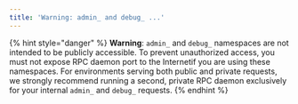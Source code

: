 ```yaml
---
title: 'Warning: admin_ and debug_ ...'
---
```


{% hint style="danger" %}
**Warning**: `admin_` and `debug_` namespaces are not intended to be publicly accessible. To prevent unauthorized access, you must not expose RPC daemon port to the Internetif you are using these namespaces. For environments serving both public and private requests, we strongly recommend running a second, private RPC daemon exclusively for your internal `admin_` and `debug_` requests.
{% endhint %}
